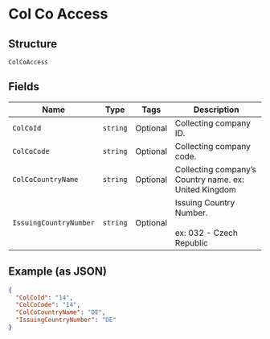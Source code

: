 
# Col Co Access

## Structure

`ColCoAccess`

## Fields

| Name | Type | Tags | Description |
|  --- | --- | --- | --- |
| `ColCoId` | `string` | Optional | Collecting company ID. |
| `ColCoCode` | `string` | Optional | Collecting company code. |
| `ColCoCountryName` | `string` | Optional | Collecting company’s Country name. ex: United Kingdom |
| `IssuingCountryNumber` | `string` | Optional | Issuing Country Number.<br><br>ex: 032 - Czech Republic |

## Example (as JSON)

```json
{
  "ColCoId": "14",
  "ColCoCode": "14",
  "ColCoCountryName": "DE",
  "IssuingCountryNumber": "DE"
}
```

